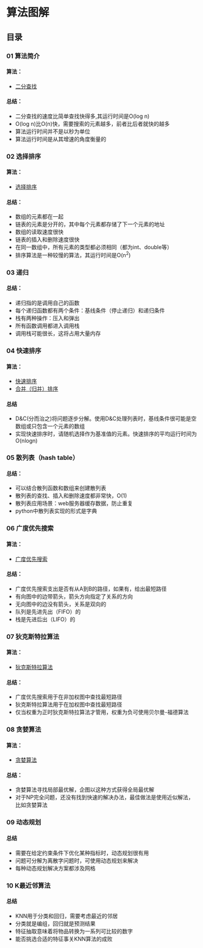 # 算法图解

## 目录
### 01 算法简介
#### 算法：
- [二分查找](https://github.com/chenyang929/grokking_algorithms/blob/master/01%20%E7%AE%97%E6%B3%95%E7%AE%80%E4%BB%8B/01_binary_search.py)
#### 总结：
+ 二分查找的速度比简单查找快得多,其运行时间是O(log n)
+ O(log n)比O(n)快，需要搜索的元素越多，前者比后者就快的越多
+ 算法运行时间并不是以秒为单位
+ 算法运行时间是从其增速的角度衡量的
### 02 选择排序
#### 算法：
- [选择排序](https://github.com/chenyang929/grokking_algorithms/blob/master/02%20%E9%80%89%E6%8B%A9%E6%8E%92%E5%BA%8F/02_selection_sort.py)
#### 总结：
+ 数组的元素都在一起
+ 链表的元素是分开的，其中每个元素都存储了下一个元素的地址
+ 数组的读取速度很快
+ 链表的插入和删除速度很快
+ 在同一数组中，所有元素的类型都必须相同（都为int、double等）
+ 排序算法是一种较慢的算法，其运行时间是O(n<sup>2</sup>)
### 03 递归
#### 总结：
+ 递归指的是调用自己的函数
+ 每个递归函数都有两个条件：基线条件（停止递归）和递归条件
+ 栈有两种操作：压入和弹出
+ 所有函数调用都进入调用栈
+ 调用栈可能很长，这将占用大量内存
### 04 快速排序
#### 算法：
- [快速排序](https://github.com/chenyang929/grokking_algorithms/blob/master/04%20%E5%BF%AB%E9%80%9F%E6%8E%92%E5%BA%8F/04_quick_sort.py)
- [合并（归并）排序](https://github.com/chenyang929/grokking_algorithms/blob/master/04%20%E5%BF%AB%E9%80%9F%E6%8E%92%E5%BA%8F/04_merge_sort.py)
#### 总结
+ D&C(分而治之)将问题逐步分解。使用D&C处理列表时，基线条件很可能是空数组或只包含一个元素的数组
+ 实现快速排序时，请随机选择作为基准值的元素。快速排序的平均运行时间为O(nlogn)
### 05 散列表（hash table）
#### 总结：
+ 可以结合散列函数和数组来创建散列表
+ 散列表的查找、插入和删除速度都非常快，O(1)
+ 散列表应用场景：web服务器缓存数据，防止重复
+ python中散列表实现的形式是字典
### 06 广度优先搜索
#### 算法：
- [广度优先搜索](https://github.com/chenyang929/grokking_algorithms/blob/master/06%20%E5%B9%BF%E5%BA%A6%E4%BC%98%E5%85%88%E7%AE%97%E6%B3%95/06_breadth-first_search.py)
#### 总结：
+ 广度优先搜索支出是否有从A到B的路径，如果有，给出最短路径
+ 有向图中的边带箭头，箭头方向指定了关系的方向
+ 无向图中的边没有箭头，关系是双向的
+ 队列是先进先出（FIFO）的
+ 栈是先进后出（LIFO）的
### 07 狄克斯特拉算法
#### 算法：
- [狄克斯特拉算法](https://github.com/chenyang929/grokking_algorithms/blob/master/07%20%E7%8B%84%E5%85%8B%E6%96%AF%E7%89%B9%E6%8B%89%E7%AE%97%E6%B3%95/07_dijkstras_algorithm.py)
#### 总结：
+ 广度优先搜索用于在非加权图中查找最短路径
+ 狄克斯特拉算法用于在加权图中查找最短路径
+ 仅当权重为正时狄克斯特拉算法才管用，权重为负可使用贝尔曼-福德算法
### 08 贪婪算法
#### 算法：
- [贪婪算法]()
#### 总结：
+ 贪婪算法寻找局部最优解，企图以这种方式获得全局最优解
+ 对于NP完全问题，还没有找到快速的解决办法，最佳做法是使用近似解法，比如贪婪算法
### 09 动态规划
#### 总结
+ 需要在给定约束条件下优化某种指标时，动态规划很有用
+ 问题可分解为离散字问题时，可使用动态规划来解决
+ 每种动态规划解决方案都涉及网格
### 10 K最近邻算法
#### 总结
+ KNN用于分类和回归，需要考虑最近的邻居
+ 分类就是编组，回归就是预测结果
+ 特征抽取意味着将物品转换为一系列可比较的数字
+ 能否挑选合适的特征事关KNN算法的成败







